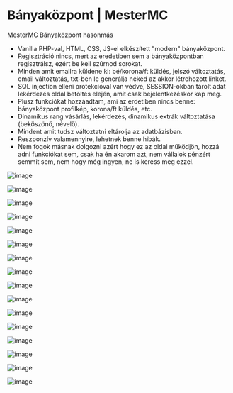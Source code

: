 # Bányaközpont | MesterMC

MesterMC Bányaközpont hasonmás

- Vanilla PHP-val, HTML, CSS, JS-el elkészített "modern" bányaközpont.
- Regisztráció nincs, mert az eredetiben sem a bányaközpontban regisztrálsz, ezért be kell szúrnod sorokat.
- Minden amit emailra küldene ki: bé/korona/ft küldés, jelszó változtatás, email változtatás, txt-ben le generálja neked az akkor létrehozott linket.
- SQL injection elleni protekcióval van védve, SESSION-okban tárolt adat lekérdezés oldal betöltés elején, amit csak bejelentkezéskor kap meg.
- Plusz funkciókat hozzáadtam, ami az erdetiben nincs benne: bányaközpont profilkép, korona/ft küldés, etc.
- Dinamikus rang vásárlás, lekérdezés, dinamikus extrák változtatása (beköszönő, névelő).
- Mindent amit tudsz változtatni eltárolja az adatbázisban.
- Reszponzív valamennyire, lehetnek benne hibák.
- Nem fogok másnak dolgozni azért hogy ez az oldal működjön, hozzá adni funkciókat sem, csak ha én akarom azt, nem vállalok pénzért semmit sem, nem hogy még ingyen, ne is keress meg ezzel.

![image](https://github.com/zzzmate/MesterMC-Banyakozpont/assets/104621347/6df63d1c-a517-4edd-887b-b4c32725e2ae)

![image](https://github.com/zzzmate/MesterMC-Banyakozpont/assets/104621347/dd18ed0c-7e61-4140-b1d4-f33698aa3bb0)

![image](https://github.com/zzzmate/MesterMC-Banyakozpont/assets/104621347/5083caa5-e777-4972-8f99-68aa1f9846f5)

![image](https://github.com/zzzmate/MesterMC-Banyakozpont/assets/104621347/24ae6a1f-e5f5-4cd9-8f06-b3862cc40370)

![image](https://github.com/zzzmate/MesterMC-Banyakozpont/assets/104621347/dfd28e79-74bb-4fcc-94da-709da5be531a)

![image](https://github.com/zzzmate/MesterMC-Banyakozpont/assets/104621347/f69c519b-dc43-4cb0-9d31-d1c06c33b873)

![image](https://github.com/zzzmate/MesterMC-Banyakozpont/assets/104621347/321636cb-6237-499f-a6f5-4e12e66364b4)

![image](https://github.com/zzzmate/MesterMC-Banyakozpont/assets/104621347/8d1ebb6e-f12b-4f1d-b0e7-87e490d1efa1)

![image](https://github.com/zzzmate/MesterMC-Banyakozpont/assets/104621347/c311b20f-a3c3-424a-bdbd-23272d50c6b7)

![image](https://github.com/zzzmate/MesterMC-Banyakozpont/assets/104621347/505e251a-513f-4b02-943e-4f068e72b282)

![image](https://github.com/zzzmate/MesterMC-Banyakozpont/assets/104621347/6c6c491c-a159-46e0-8092-bdcd66888306)

![image](https://github.com/zzzmate/MesterMC-Banyakozpont/assets/104621347/01be1b0a-ed21-4d2c-8ebd-bb648a98bcd1)

![image](https://github.com/zzzmate/MesterMC-Banyakozpont/assets/104621347/aa5258cb-a221-42b5-95b7-6b5bc4455a04)

![image](https://github.com/zzzmate/MesterMC-Banyakozpont/assets/104621347/f4cd5a6c-4a1c-4620-8ce6-61c936118002)

![image](https://github.com/zzzmate/MesterMC-Banyakozpont/assets/104621347/270b7102-34ce-4db4-91a9-b0d1fb04a82d)

![image](https://github.com/zzzmate/MesterMC-Banyakozpont/assets/104621347/b442ac09-5ae6-43c4-b079-e4d688dd2fc2)
